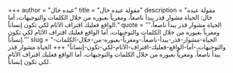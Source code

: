 +++
author = "عبده خال"
title = "مقولة عبده خال"
description = "مقولة عبده خال: الحياة مشوار قذر يبدأ ناصعاً، ومغرياً بعبوره من خلال الكلمات والتوجيهات، أما الواقع فعليك اقتراف الآثام لكي تكون إنساناً."
quote = '''الحياة مشوار قذر يبدأ ناصعاً، ومغرياً بعبوره من خلال الكلمات والتوجيهات، أما الواقع فعليك اقتراف الآثام لكي تكون إنساناً.'''
slug = "الحياة-مشوار-قذر-يبدأ-ناصعاً،-ومغرياً-بعبوره-من-خلال-الكلمات-والتوجيهات،-أما-الواقع-فعليك-اقتراف-الآثام-لكي-تكون-إنساناً"
+++
الحياة مشوار قذر يبدأ ناصعاً، ومغرياً بعبوره من خلال الكلمات والتوجيهات، أما الواقع فعليك اقتراف الآثام لكي تكون إنساناً.

